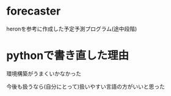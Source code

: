 # forecaster
heronを参考に作成した予定予測プログラム(途中段階)

# pythonで書き直した理由
 環境構築がうまくいかなかった
 
 今後も扱うなら(自分にとって)扱いやすい言語の方がいいと思った
